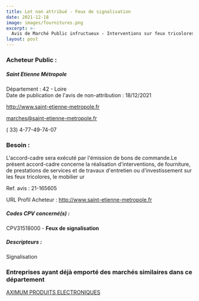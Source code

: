 ```yaml
---
title: Lot non attribué - Feux de signalisation
date: 2021-12-18
image: images/fournitures.png
excerpt: >-
  Avis de Marché Public infructueux - Interventions sur feux tricolores, contrôles d'accès et équipements de comptage sur le patrimoine de Saint-Etienne Métropole : fourniture, maintenance, travaux d'entretien et d'in
layout: post
---
```


### Acheteur Public :
##### Saint Etienne Métropole
Département : 42 - Loire<br/>
Date de publication de l'avis de non-attribution : 18/12/2021


http://www.saint-etienne-metropole.fr

marches@saint-etienne-metropole.fr

( 33) 4-77-49-74-07
### Besoin :

L'accord-cadre sera exécuté par l'émission de bons de commande.Le présent accord-cadre concerne la réalisation d'interventions, de fourniture, de prestations de services et de travaux d'entretien ou d'investissement sur les feux tricolores, le mobilier ur

Ref. avis : 21-165605

URL Profil Acheteur : http://www.saint-etienne-metropole.fr

##### Codes CPV concerné(s) :
CPV31518000 - **Feux de signalisation** <br/>

##### Descripteurs :
Signalisation <br/>

### Entreprises ayant déjà emporté des marchés similaires dans ce département
<a href="/entreprise-552/siren-383765799">AXIMUM PRODUITS ELECTRONIQUES</a><br/><br/>
